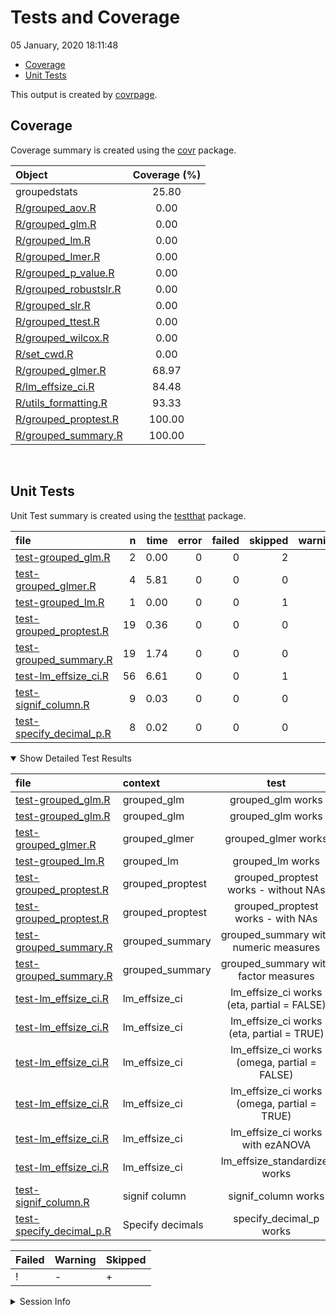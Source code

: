 Tests and Coverage
================
05 January, 2020 18:11:48

  - [Coverage](#coverage)
  - [Unit Tests](#unit-tests)

This output is created by
[covrpage](https://github.com/metrumresearchgroup/covrpage).

## Coverage

Coverage summary is created using the
[covr](https://github.com/r-lib/covr) package.

| Object                                             | Coverage (%) |
| :------------------------------------------------- | :----------: |
| groupedstats                                       |    25.80     |
| [R/grouped\_aov.R](../R/grouped_aov.R)             |     0.00     |
| [R/grouped\_glm.R](../R/grouped_glm.R)             |     0.00     |
| [R/grouped\_lm.R](../R/grouped_lm.R)               |     0.00     |
| [R/grouped\_lmer.R](../R/grouped_lmer.R)           |     0.00     |
| [R/grouped\_p\_value.R](../R/grouped_p_value.R)    |     0.00     |
| [R/grouped\_robustslr.R](../R/grouped_robustslr.R) |     0.00     |
| [R/grouped\_slr.R](../R/grouped_slr.R)             |     0.00     |
| [R/grouped\_ttest.R](../R/grouped_ttest.R)         |     0.00     |
| [R/grouped\_wilcox.R](../R/grouped_wilcox.R)       |     0.00     |
| [R/set\_cwd.R](../R/set_cwd.R)                     |     0.00     |
| [R/grouped\_glmer.R](../R/grouped_glmer.R)         |    68.97     |
| [R/lm\_effsize\_ci.R](../R/lm_effsize_ci.R)        |    84.48     |
| [R/utils\_formatting.R](../R/utils_formatting.R)   |    93.33     |
| [R/grouped\_proptest.R](../R/grouped_proptest.R)   |    100.00    |
| [R/grouped\_summary.R](../R/grouped_summary.R)     |    100.00    |

<br>

## Unit Tests

Unit Test summary is created using the
[testthat](https://github.com/r-lib/testthat) package.

| file                                                            |  n | time | error | failed | skipped | warning | icon |
| :-------------------------------------------------------------- | -: | ---: | ----: | -----: | ------: | ------: | :--- |
| [test-grouped\_glm.R](testthat/test-grouped_glm.R)              |  2 | 0.00 |     0 |      0 |       2 |       0 | \+   |
| [test-grouped\_glmer.R](testthat/test-grouped_glmer.R)          |  4 | 5.81 |     0 |      0 |       0 |       0 |      |
| [test-grouped\_lm.R](testthat/test-grouped_lm.R)                |  1 | 0.00 |     0 |      0 |       1 |       0 | \+   |
| [test-grouped\_proptest.R](testthat/test-grouped_proptest.R)    | 19 | 0.36 |     0 |      0 |       0 |       0 |      |
| [test-grouped\_summary.R](testthat/test-grouped_summary.R)      | 19 | 1.74 |     0 |      0 |       0 |       0 |      |
| [test-lm\_effsize\_ci.R](testthat/test-lm_effsize_ci.R)         | 56 | 6.61 |     0 |      0 |       1 |       0 | \+   |
| [test-signif\_column.R](testthat/test-signif_column.R)          |  9 | 0.03 |     0 |      0 |       0 |       0 |      |
| [test-specify\_decimal\_p.R](testthat/test-specify_decimal_p.R) |  8 | 0.02 |     0 |      0 |       0 |       0 |      |

<details open>

<summary> Show Detailed Test Results </summary>

| file                                                                | context           |                      test                      | status  |  n | time | icon |
| :------------------------------------------------------------------ | :---------------- | :--------------------------------------------: | :------ | -: | ---: | :--- |
| [test-grouped\_glm.R](testthat/test-grouped_glm.R#L9)               | grouped\_glm      |               grouped\_glm works               | SKIPPED |  1 | 0.00 | \+   |
| [test-grouped\_glm.R](testthat/test-grouped_glm.R#L79)              | grouped\_glm      |               grouped\_glm works               | SKIPPED |  1 | 0.00 | \+   |
| [test-grouped\_glmer.R](testthat/test-grouped_glmer.R#L40)          | grouped\_glmer    |              grouped\_glmer works              | PASS    |  4 | 5.81 |      |
| [test-grouped\_lm.R](testthat/test-grouped_lm.R#L10)                | grouped\_lm       |               grouped\_lm works                | SKIPPED |  1 | 0.00 | \+   |
| [test-grouped\_proptest.R](testthat/test-grouped_proptest.R#L32)    | grouped\_proptest |     grouped\_proptest works - without NAs      | PASS    | 11 | 0.30 |      |
| [test-grouped\_proptest.R](testthat/test-grouped_proptest.R#L83)    | grouped\_proptest |       grouped\_proptest works - with NAs       | PASS    |  8 | 0.06 |      |
| [test-grouped\_summary.R](testthat/test-grouped_summary.R#L45)      | grouped\_summary  |     grouped\_summary with numeric measures     | PASS    | 11 | 1.32 |      |
| [test-grouped\_summary.R](testthat/test-grouped_summary.R#L111)     | grouped\_summary  |     grouped\_summary with factor measures      | PASS    |  8 | 0.42 |      |
| [test-lm\_effsize\_ci.R](testthat/test-lm_effsize_ci.R#L66_L69)     | lm\_effsize\_ci   |  lm\_effsize\_ci works (eta, partial = FALSE)  | PASS    | 13 | 3.08 |      |
| [test-lm\_effsize\_ci.R](testthat/test-lm_effsize_ci.R#L188_L191)   | lm\_effsize\_ci   |  lm\_effsize\_ci works (eta, partial = TRUE)   | PASS    | 10 | 0.19 |      |
| [test-lm\_effsize\_ci.R](testthat/test-lm_effsize_ci.R#L291_L294)   | lm\_effsize\_ci   | lm\_effsize\_ci works (omega, partial = FALSE) | PASS    | 10 | 0.48 |      |
| [test-lm\_effsize\_ci.R](testthat/test-lm_effsize_ci.R#L404_L407)   | lm\_effsize\_ci   | lm\_effsize\_ci works (omega, partial = TRUE)  | PASS    | 10 | 0.93 |      |
| [test-lm\_effsize\_ci.R](testthat/test-lm_effsize_ci.R#L505)        | lm\_effsize\_ci   |       lm\_effsize\_ci works with ezANOVA       | PASS    | 12 | 1.93 |      |
| [test-lm\_effsize\_ci.R](testthat/test-lm_effsize_ci.R#L532)        | lm\_effsize\_ci   |        lm\_effsize\_standardizer works         | SKIPPED |  1 | 0.00 | \+   |
| [test-signif\_column.R](testthat/test-signif_column.R#L45)          | signif column     |              signif\_column works              | PASS    |  9 | 0.03 |      |
| [test-specify\_decimal\_p.R](testthat/test-specify_decimal_p.R#L25) | Specify decimals  |           specify\_decimal\_p works            | PASS    |  8 | 0.02 |      |

| Failed | Warning | Skipped |
| :----- | :------ | :------ |
| \!     | \-      | \+      |

</details>

<details>

<summary> Session Info </summary>

| Field    | Value                            |
| :------- | :------------------------------- |
| Version  | R version 3.6.2 (2019-12-12)     |
| Platform | x86\_64-w64-mingw32/x64 (64-bit) |
| Running  | Windows 10 x64 (build 16299)     |
| Language | English\_United States           |
| Timezone | Europe/Berlin                    |

| Package  | Version |
| :------- | :------ |
| testthat | 2.3.1   |
| covr     | 3.4.0   |
| covrpage | 0.0.70  |

</details>

<!--- Final Status : skipped/warning --->
